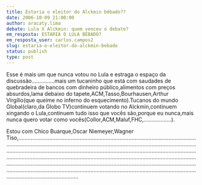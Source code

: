 ```yaml
---
title: Estaria o eleitor do Alckmin bêbado??
date: 2006-10-09 21:00:00
author: aracaty.lima
debate: Lula X Alckmin: quem venceu o debate?
em_resposta: ESTARIA O LULA BÊBADO?
em_resposta_user: carlos.campos2
slug: estaria-o-eleitor-do-alckmin-bebado
status: publish 
type: post
---
```


Esse é mais um que nunca votou no Lula e estraga o espaço da discussão...............mais um tucaninho que está com saudades de quebradeira de bancos com dinheiro público,alimentos com preços absurdos,lama debaixo do tapete,ACM,Tasso,Bourhausen,Arthur Virgílio(que queime no inferno do esquecimento).Tucanos do mundo Global(claro,da Globo TV)continuem votando no Alckmin,continuem xingando o Lula,continuem tudo isso que vocês são,porque eu nunca,mais nunca quero votar como vocês(Collor,ACM,Maluf,FHC,..................).


Estou com Chico Buarque,Oscar Niemeyer,Wagner Tiso,...............................................................................................................................................................................................................................................................................................................................................................................................................................................................................................................................................................................................................................................................................................................................................................................................................


